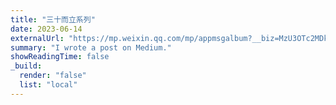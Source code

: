 ```yaml
---
title: "三十而立系列"
date: 2023-06-14
externalUrl: "https://mp.weixin.qq.com/mp/appmsgalbum?__biz=MzU3OTc2MDkyMA==&action=getalbum&album_id=2877840066147254276&scene=173&from_msgid=2247484767&from_itemidx=1&count=3&nolastread=1#wechat_redirect"
summary: "I wrote a post on Medium."
showReadingTime: false
_build:
  render: "false"
  list: "local"
---
```

